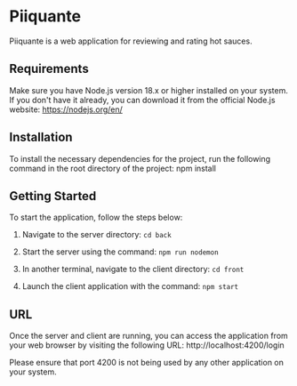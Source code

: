 # Piiquante

Piiquante is a web application for reviewing and rating hot sauces.

## Requirements

Make sure you have Node.js version 18.x or higher installed on your system. If you don't have it already, you can download it from the official Node.js website: https://nodejs.org/en/

## Installation

To install the necessary dependencies for the project, run the following command in the root directory of the project:
npm install

## Getting Started

To start the application, follow the steps below:

1. Navigate to the server directory:
`cd back`

3. Start the server using the command:
`npm run nodemon`

4. In another terminal, navigate to the client directory:
`cd front`

5. Launch the client application with the command:
`npm start`

## URL

Once the server and client are running, you can access the application from your web browser by visiting the following URL:
http://localhost:4200/login


Please ensure that port 4200 is not being used by any other application on your system.


